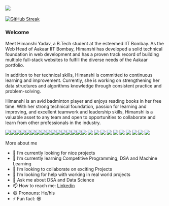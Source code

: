 
#### ![](https://komarev.com/ghpvc/?username=Himanshi62&color=green)
[![GitHub Streak](https://github-readme-streak-stats.herokuapp.com/?user=Himanshi62&show_icons=true&theme=radical)](https://git.io/streak-stats)

### Welcome
Meet Himanshi Yadav, a B.Tech student at the esteemed IIT Bombay. As the Web Head of Aakaar IIT Bombay, Himanshi has developed a solid technical foundation in web development and has a proven track record of building multiple full-stack websites to fulfill the diverse needs of the Aakaar portfolio.

In addition to her technical skills, Himanshi is committed to continuous learning and improvement. Currently, she is working on strengthening her data structures and algorithms knowledge through consistent practice and problem-solving.

Himanshi is an avid badminton player and enjoys reading books in her free time. With her strong technical foundation, passion for learning and improving, and excellent teamwork and leadership skills, Himanshi is a valuable asset to any team and open to opportunities to collaborate and learn from other professionals in the industry.



<img src = "https://img.shields.io/badge/-Stackoverflow-FE7A16?style=for-the-badge&logo=stack-overflow&logoColor=white"><img src = "https://img.shields.io/badge/bootstrap-%23563D7C.svg?style=for-the-badge&logo=bootstrap&logoColor=white"><img src = "https://img.shields.io/badge/flask-%23000.svg?style=for-the-badge&logo=flask&logoColor=white"><img src = "https://img.shields.io/badge/heroku-%23430098.svg?style=for-the-badge&logo=heroku&logoColor=white"><img src = "https://img.shields.io/badge/jupyter-%23FA0F00.svg?style=for-the-badge&logo=jupyter&logoColor=white"><img src = "https://img.shields.io/badge/Visual%20Studio%20Code-0078d7.svg?style=for-the-badge&logo=visual-studio-code&logoColor=white"><img src = "https://img.shields.io/badge/html5-%23E34F26.svg?style=for-the-badge&logo=html5&logoColor=white"><img src = "https://img.shields.io/badge/javascript-%23323330.svg?style=for-the-badge&logo=javascript&logoColor=%23F7DF1E"><img src = "https://img.shields.io/badge/css3-%231572B6.svg?style=for-the-badge&logo=css3&logoColor=white"><img src = "https://img.shields.io/badge/markdown-%23000000.svg?style=for-the-badge&logo=markdown&logoColor=white"><img src = "https://img.shields.io/badge/python-3670A0?style=for-the-badge&logo=python&logoColor=ffdd54"><img src = "https://img.shields.io/badge/numpy-%23013243.svg?style=for-the-badge&logo=numpy&logoColor=white"><img src = "https://img.shields.io/badge/pandas-%23150458.svg?style=for-the-badge&logo=pandas&logoColor=white"><img src = "https://img.shields.io/badge/scikit--learn-%23F7931E.svg?style=for-the-badge&logo=scikit-learn&logoColor=white"><img src = "https://img.shields.io/badge/SciPy-%230C55A5.svg?style=for-the-badge&logo=scipy&logoColor=%white"><img src = "https://img.shields.io/badge/Windows-0078D6?style=for-the-badge&logo=windows&logoColor=white"> <img src="https://img.shields.io/badge/SQLite-07405E?style=for-the-badge&logo=sqlite&logoColor=white"> <img src="https://img.shields.io/badge/MySQL-005C84?style=for-the-badge&logo=mysql&logoColor=white"> <img src="https://img.shields.io/badge/Canva-%2300C4CC.svg?&style=for-the-badge&logo=Canva&logoColor=white"> <img src="https://img.shields.io/badge/Docker-2CA5E0?style=for-the-badge&logo=docker&logoColor=white"> <img src="https://img.shields.io/badge/Django-092E20?style=for-the-badge&logo=django&logoColor=green"> <img src="https://img.shields.io/badge/django%20rest-ff1709?style=for-the-badge&logo=django&logoColor=white">  <img src="https://img.shields.io/badge/firebase-ffca28?style=for-the-badge&logo=firebase&logoColor=black">  <img src="https://img.shields.io/badge/OpenCV-27338e?style=for-the-badge&logo=OpenCV&logoColor=white">  <img src="https://img.shields.io/badge/Postman-FF6C37?style=for-the-badge&logo=Postman&logoColor=white">  <img src="https://img.shields.io/badge/React-20232A?style=for-the-badge&logo=react&logoColor=61DAFB">  

More about me

- 🔭 I’m currently looking for nice projects
- 🌱 I’m currently learning Competitive Programming, DSA and Machine Learning
- 👯 I’m looking to collaborate on exciting Projects
- 🤔 I’m looking for help with working in real world projects
- 💬 Ask me about DSA and Data Science
- 📫 How to reach me: <a href="https://www.linkedin.com/in/himanshi-yadav-a01b2920a/" rel="nofollow">Linkedin</a></li>
- 😄 Pronouns: He/his
- ⚡ Fun fact: 😎

